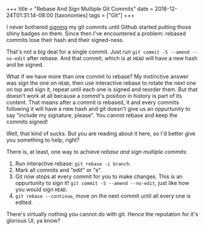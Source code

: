 +++
title = "Rebase And Sign Multiple Git Commits"
date = 2016-12-24T01:31:14-08:00
[taxonomies]
tags = ["Git"]
+++

I never bothered [signing][signing] my git commits until Github started putting
those shiny badges on them. Since then I've encountered a problem: rebased
commits lose their hash and their signed-ness.

That's not a big deal for a single commit. Just run `git commit -S --amend
--no-edit` after rebase. And that commit, which is at `HEAD` will have a new
hash and be signed.

What if we have more than one commit to rebase? My instinctive answer was sign
the one on `HEAD`, then use interactive rebase to rotate the next one on top and
sign it, repeat until each one is signed and reorder them. But that doesn't work
at all because a commit's position in history is part of its content. That means
after a commit is rebased, it and every commits following it will have a new
hash and git doesn't give us an oppurtunity to say "include my signature,
please". You cannot rebase and keep the commits signed!

Well, that kind of sucks. But you are reading about it here, so I'd better give
you something to help, right?

There is, at least, one way to achieve *rebase and sign multiple commits*:

1. Run interactive rebase: `git rebase -i branch`.
2. Mark all commits and "edit" or "e".
3. Git now stops at every commit for you to make changes. This is an oppurtunity
   to sign it! `git commit -S --amend --no-edit`, just like how you would sign
   `HEAD`.
4. `git rebase --continue`, move on the next commit until all every one is
   edited.


There's virtually nothing you cannot do with git. Hence the reputation for it's
glorious UI, ya know?

[signing]: https://git-scm.com/book/en/v2/Git-Tools-Signing-Your-Work
